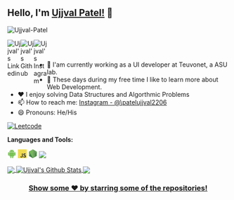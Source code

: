 ## Hello, I'm [Ujjval Patel!](https://ujjval-patel.github.io/Ujjval-Patel/) 👋

<p align="left"> <img src="https://komarev.com/ghpvc/?username=Ujjval-Patel &label=Views&color=brightgreen&style=plastic" alt="Ujjval-Patel" /> </p>

<a href="https://www.linkedin.com/in/patelujjval/">
  <img align="left" alt="Ujjval's Linkedin" width="30px" src="https://www.flaticon.com/svg/static/icons/svg/174/174857.svg" />
</a>
<a href="https://github.com/Ujjval-Patel/">
  <img align="left" alt="Ujjval's Github" width="30px" src="https://cdn.jsdelivr.net/npm/simple-icons@v3/icons/github.svg" />
</a>
<a href="https://instagram.com/patelujjval2206/">
  <img align="left" alt="Ujjval's Instagram" width="30px" src="https://www.flaticon.com/svg/static/icons/svg/174/174855.svg" />
</a>

<br/>
<br/>



- :briefcase: I'am currently working as a UI developer at Teuvonet, a ASU lab. 
- 🌱 These days during my free time I like to learn more about Web Development. 
- ❤️ I enjoy solving Data Structures and Algorthmic Problems
- 📫 How to reach me: [Instagram - @\patelujjval2206](https://www.instagram.com/patelujjval2206/)
- 😄 Pronouns: He/His

[![Leetcode](https://img.shields.io/badge/Leetcode-1801-orange)](https://leetcode.com/Ujjval2206/)&nbsp;&nbsp;&nbsp;&nbsp;


**Languages and Tools:**  


<code><img height="20" src="https://raw.githubusercontent.com/github/explore/80688e429a7d4ef2fca1e82350fe8e3517d3494d/topics/android/android.png"></code>
<code><img height="20" src="https://raw.githubusercontent.com/github/explore/80688e429a7d4ef2fca1e82350fe8e3517d3494d/topics/javascript/javascript.png"></code>
<code><img height="20" src="https://raw.githubusercontent.com/github/explore/80688e429a7d4ef2fca1e82350fe8e3517d3494d/topics/nodejs/nodejs.png"></code>
<code><img height="20" src="https://raw.githubusercontent.com/isocpp/logos/master/cpp_logo.png"></code>


<a href="https://github.com/Ujjval-Patel">
  <img align="center" src="https://github-readme-stats.vercel.app/api/top-langs/?username=Ujjval-Patel&theme=light&hide_langs_below=1" />
</a>
<a href="https://github.com/Ujjval-Patel">
 <img align="center" src="https://github-readme-stats.vercel.app/api?username=Ujjval-Patel&show_icons=true&theme=light&line_height=27" alt="Ujjval's Github Stats"/>
</a>

<a href="https://github.com/sen-29/timetable">
  <img align="center" src="https://github-readme-stats.vercel.app/api/pin/?username=sen-29&repo=timetable&theme=light" />


<div align="center">

### Show some ❤️ by starring some of the repositories!

</div>

